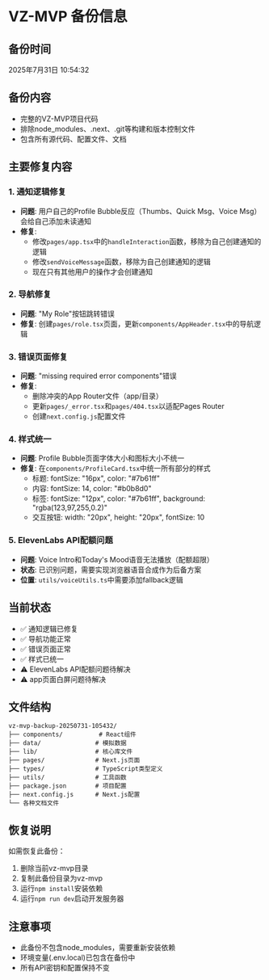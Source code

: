 # VZ-MVP 备份信息

## 备份时间
2025年7月31日 10:54:32

## 备份内容
- 完整的VZ-MVP项目代码
- 排除node_modules、.next、.git等构建和版本控制文件
- 包含所有源代码、配置文件、文档

## 主要修复内容

### 1. 通知逻辑修复
- **问题**: 用户自己的Profile Bubble反应（Thumbs、Quick Msg、Voice Msg）会给自己添加未读通知
- **修复**: 
  - 修改`pages/app.tsx`中的`handleInteraction`函数，移除为自己创建通知的逻辑
  - 修改`sendVoiceMessage`函数，移除为自己创建通知的逻辑
  - 现在只有其他用户的操作才会创建通知

### 2. 导航修复
- **问题**: "My Role"按钮跳转错误
- **修复**: 创建`pages/role.tsx`页面，更新`components/AppHeader.tsx`中的导航逻辑

### 3. 错误页面修复
- **问题**: "missing required error components"错误
- **修复**: 
  - 删除冲突的App Router文件（app/目录）
  - 更新`pages/_error.tsx`和`pages/404.tsx`以适配Pages Router
  - 创建`next.config.js`配置文件

### 4. 样式统一
- **问题**: Profile Bubble页面字体大小和图标大小不统一
- **修复**: 在`components/ProfileCard.tsx`中统一所有部分的样式
  - 标题: fontSize: "16px", color: "#7b61ff"
  - 内容: fontSize: 14, color: "#b0b8d0"
  - 标签: fontSize: "12px", color: "#7b61ff", background: "rgba(123,97,255,0.2)"
  - 交互按钮: width: "20px", height: "20px", fontSize: 10

### 5. ElevenLabs API配额问题
- **问题**: Voice Intro和Today's Mood语音无法播放（配额超限）
- **状态**: 已识别问题，需要实现浏览器语音合成作为后备方案
- **位置**: `utils/voiceUtils.ts`中需要添加fallback逻辑

## 当前状态
- ✅ 通知逻辑已修复
- ✅ 导航功能正常
- ✅ 错误页面正常
- ✅ 样式已统一
- ⚠️ ElevenLabs API配额问题待解决
- ⚠️ app页面白屏问题待解决

## 文件结构
```
vz-mvp-backup-20250731-105432/
├── components/          # React组件
├── data/               # 模拟数据
├── lib/                # 核心库文件
├── pages/              # Next.js页面
├── types/              # TypeScript类型定义
├── utils/              # 工具函数
├── package.json        # 项目配置
├── next.config.js      # Next.js配置
└── 各种文档文件
```

## 恢复说明
如需恢复此备份：
1. 删除当前vz-mvp目录
2. 复制此备份目录为vz-mvp
3. 运行`npm install`安装依赖
4. 运行`npm run dev`启动开发服务器

## 注意事项
- 此备份不包含node_modules，需要重新安装依赖
- 环境变量(.env.local)已包含在备份中
- 所有API密钥和配置保持不变 